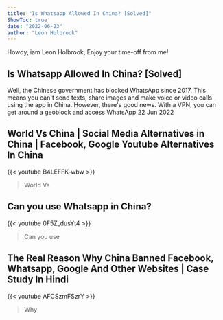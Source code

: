 ```yaml
---
title: "Is Whatsapp Allowed In China? [Solved]"
ShowToc: true 
date: "2022-06-23"
author: "Leon Holbrook" 
---
```


Howdy, iam Leon Holbrook, Enjoy your time-off from me!
## Is Whatsapp Allowed In China? [Solved]
Well, the Chinese government has blocked WhatsApp since 2017. This means you can't send texts, share images and make voice or video calls using the app in China. However, there's good news. With a VPN, you can get around a geoblock and access WhatsApp.22 Jun 2022

## World Vs China | Social Media Alternatives in China | Facebook, Google Youtube Alternatives In China
{{< youtube B4LEFFK-wbw >}}
>World Vs 

## Can you use Whatsapp in China?
{{< youtube 0F5Z_dusYt4 >}}
>Can you use 

## The Real Reason Why China Banned Facebook, Whatsapp, Google And Other Websites | Case Study In Hindi
{{< youtube AFCSzmFSzrY >}}
>Why 

